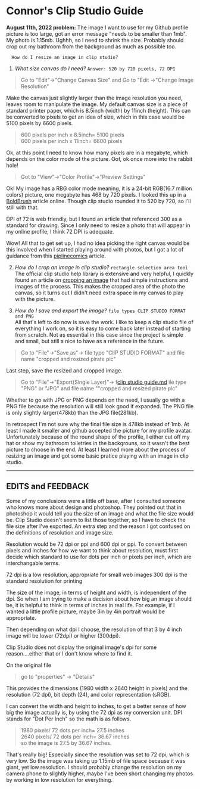 # Connor's Clip Studio Guide
**August 11th, 2022 problem:** The image I want to use for my Github profile picture is too large, got an error message "needs to be smaller than 1mb". My photo is 1.15mb. Ughhh, so I need to shrink the size. Probably should crop out my bathroom from the background as much as possible too. 
  
    
      
      How do I resize an image in clip studio?

1. *What size canvas do I need?*  `Answer: 520 by 720 pixels, 72 DPI`

>Go to "Edit"->"Change Canvas Size" and
Go to "Edit ->"Change Image Resolution"  

Make the canvas just slightly larger than the image resolution you need, leaves room to manipulate the image. My default canvas size is a piece of standard printer paper, which is 8.5inch (width) by 11inch (height). This can be converted to pixels to get an idea of size, which in this case would be 5100 pixels by 6600 pixels. 

 >600 pixels per inch x 8.5inch= 5100 pixels  
 >600 pixels per inch x 11inch= 6600 pixels

Ok, at this point I need to know how many pixels are in a megabyte, which depends on the color mode of the picture. Oof, ok once more into the rabbit hole! 

>Got to "View"->"Color Profile"->"Preview Settings"  

Ok! My image has a RBG color mode meaning, it is a 24-bit RGB(16.7 million colors) picture, one megabyte has 468 by 720 pixels. I looked this up in a [BoldBrush](https://support.boldbrush.com/faso-images-other/difference-between-image-size-and-resolution#:~:text=How%20many%20pixels%20are%20in,1024%20pixels%20in%20one%20megabyte.) article online. Though clip studio rounded it to 520 by 720, so I'll still with that. 


 DPI of 72 is web friendly, but I found an article that referenced 300 as a standard for drawing. Since I only need to resize a photo that will appear in my online profile, I think 72 DPI is adequate.   

 Wow! All that to get set up, I had no idea picking the right canvas would be this involved when I started playing around with photos, but I got a lot of guidance from this [piplinecomics](https://www.pipelinecomics.com/learncsp/new-canvas-size/) article.  


 2. *How do I crop an image in clip studio?*  `rectangle selection area tool`  
 The official clip studio help library is extensive and very helpful, I quickly found an article on [cropping an image](https://support.clip-studio.com/en-us/faq/articles/20200023) that had simple instructions and images of the process. This makes the cropped area of the photo the canvas, so it turns out I didn't need extra space in my canvas to play with the picture.

3. *How do I save and export the image?*  `file types CLIP STUDIO FORMAT and PNG`  
All that's left to do now is save the work. I like to keep a clip studio file of everything I work on, so it is easy to come back later instead of starting from scratch. Not as essential in this case since the project is simple and small, but still a nice to have as a reference in the future. 
>Go to "File"->"Save as"-> file type "ClIP STUDIO FORMAT" and file name "cropped and resized pirate pic"  

Last step, save the resized and cropped image.
>Go to "File"->"Export(Single Layer)"-> f[clip studio guide.md](https://github.com/ConnorOBS/Clip-Studio-Guide/files/9312531/clip.studio.guide.md)
ile type "PNG" or "JPG" and file name ""cropped and resized pirate pic"  

Whether to go with JPG or PNG depends on the need, I usually go with a PNG file because the resolution will still look good if expanded. The PNG file is only slightly larger(478kb) than  the JPG file(281kb).

In retrospect I'm not sure why the final file size is 478kb instead of 1mb. At least I made it smaller and github accepted the picture for my profile avatar. Unfortunately because of the round shape of the profile, I either cut off my hat or show my bathroom toiletries in the backgrouns, so it wasn't the best picture to choose in the end. At least I learned more about the process of resizing an image and got some basic pratice playing with an image in clip studio.  

---
## EDITS and FEEDBACK
Some of my conclusions were a little off base, after I consulted someone who knows more about design and photoshop. They pointed out that in photoshop it would tell you the size of an image and what the file size would be. Clip Studio doesn't seem to list those together, so I have to check the file size after I've exported. An extra step and the reason I got confused on the definitions of resolution and image size. 

Resolution would be 72 dpi or ppi and 600 dpi or ppi. 
To convert between pixels and inches for how we want to think about resolution, must first decide which standard to use for dots per inch or pixels per inch, which are interchangable terms. 

72 dpi is a low resolution, appropriate for small web images
300 dpi is the standard resolution for printing

The size of the image, in terms of height and width, is independent of the dpi. So when I am trying to make a decision about how big an image should be, it is helpful to think in terms of inches in real life. For example, if I wanted a little profile picture, maybe 3in by 4in portrait would be appropriate.

Then depending on what dpi I choose, the resolution of that 3 by 4 inch image will be lower (72dpi) or higher (300dpi).

Clip Studio does not display the original image's dpi for some reason....either that or I don't know where to find it. 

On the original file
>go to "properties" -> "Details"

This provides the dimensions (1980 width x 2640 height in pixels) and the resolution (72 dpi), bit depth (24), and color representation (sRGB).

I can convert the width and height to inches, to get a better sense of how big the image actually is, by using the 72 dpi as my conversion unit. DPI stands for "Dot Per Inch" so the math is as follows.

> 1980 pixels/ 72 dots per inch= 27.5 inches  
> 2640 pixels/ 72 dots per inch= 36.67 inches  
> so the image is 27.5 by 36.67 inches. 

That's really big! Especially since the resolution was set to 72 dpi, which is very low. So the image was taking up 1.15mb of file space because it was giant, yet low resolution. I should probably change the resolution on my camera phone to slightly higher, maybe I've been short changing my photos by working in low resolution for everything. 
